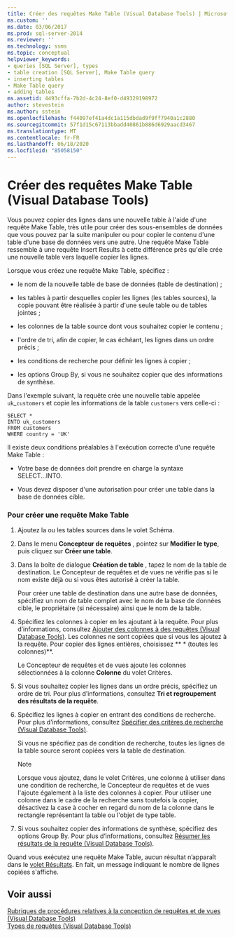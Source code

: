 ```yaml
---
title: Créer des requêtes Make Table (Visual Database Tools) | Microsoft Docs
ms.custom: ''
ms.date: 03/06/2017
ms.prod: sql-server-2014
ms.reviewer: ''
ms.technology: ssms
ms.topic: conceptual
helpviewer_keywords:
- queries [SQL Server], types
- table creation [SQL Server], Make Table query
- inserting tables
- Make Table query
- adding tables
ms.assetid: 4493cffa-7b2d-4c24-8ef0-d49329198972
author: stevestein
ms.author: sstein
ms.openlocfilehash: f44097ef41a4dc1a115dbdad9f9ff7940a1c2880
ms.sourcegitcommit: 57f1d15c67113bbadd40861b886d6929aacd3467
ms.translationtype: MT
ms.contentlocale: fr-FR
ms.lasthandoff: 06/18/2020
ms.locfileid: "85058150"
---
```

# <a name="create-make-table-queries-visual-database-tools"></a>Créer des requêtes Make Table (Visual Database Tools)
  Vous pouvez copier des lignes dans une nouvelle table à l'aide d'une requête Make Table, très utile pour créer des sous-ensembles de données que vous pouvez par la suite manipuler ou pour copier le contenu d'une table d'une base de données vers une autre. Une requête Make Table ressemble à une requête Insert Results à cette différence près qu'elle crée une nouvelle table vers laquelle copier les lignes.  
  
 Lorsque vous créez une requête Make Table, spécifiez :  
  
-   le nom de la nouvelle table de base de données (table de destination) ;  
  
-   les tables à partir desquelles copier les lignes (les tables sources), la copie pouvant être réalisée à partir d'une seule table ou de tables jointes ;  
  
-   les colonnes de la table source dont vous souhaitez copier le contenu ;  
  
-   l'ordre de tri, afin de copier, le cas échéant, les lignes dans un ordre précis ;  
  
-   les conditions de recherche pour définir les lignes à copier ;  
  
-   les options Group By, si vous ne souhaitez copier que des informations de synthèse.  
  
 Dans l'exemple suivant, la requête crée une nouvelle table appelée `uk`_`customers` et copie les informations de la table `customers` vers celle-ci :  
  
```  
SELECT *   
INTO uk_customers  
FROM customers  
WHERE country = 'UK'  
```  
  
 Il existe deux conditions préalables à l'exécution correcte d'une requête Make Table :  
  
-   Votre base de données doit prendre en charge la syntaxe SELECT...INTO.  
  
-   Vous devez disposer d'une autorisation pour créer une table dans la base de données cible.  
  
### <a name="to-create-a-make-table-query"></a>Pour créer une requête Make Table  
  
1.  Ajoutez la ou les tables sources dans le volet Schéma.  
  
2.  Dans le menu **Concepteur de requêtes** , pointez sur **Modifier le type**, puis cliquez sur **Créer une table**.  
  
3.  Dans la boîte de dialogue **Création de table** , tapez le nom de la table de destination. Le Concepteur de requêtes et de vues ne vérifie pas si le nom existe déjà ou si vous êtes autorisé à créer la table.  
  
     Pour créer une table de destination dans une autre base de données, spécifiez un nom de table complet avec le nom de la base de données cible, le propriétaire (si nécessaire) ainsi que le nom de la table.  
  
4.  Spécifiez les colonnes à copier en les ajoutant à la requête. Pour plus d’informations, consultez [Ajouter des colonnes à des requêtes &#40;Visual Database Tools&#41;](visual-database-tools.md). Les colonnes ne sont copiées que si vous les ajoutez à la requête. Pour copier des lignes entières, choisissez ** \* (toutes les colonnes)**.  
  
     Le Concepteur de requêtes et de vues ajoute les colonnes sélectionnées à la colonne **Colonne** du volet Critères.  
  
5.  Si vous souhaitez copier les lignes dans un ordre précis, spécifiez un ordre de tri. Pour plus d’informations, consultez **Tri et regroupement des résultats de la requête**.  
  
6.  Spécifiez les lignes à copier en entrant des conditions de recherche. Pour plus d’informations, consultez [Spécifier des critères de recherche &#40;Visual Database Tools&#41;](specify-search-criteria-visual-database-tools.md).  
  
     Si vous ne spécifiez pas de condition de recherche, toutes les lignes de la table source seront copiées vers la table de destination.  
  
    > [!NOTE]  
    >  Lorsque vous ajoutez, dans le volet Critères, une colonne à utiliser dans une condition de recherche, le Concepteur de requêtes et de vues l'ajoute également à la liste des colonnes à copier. Pour utiliser une colonne dans le cadre de la recherche sans toutefois la copier, désactivez la case à cocher en regard du nom de la colonne dans le rectangle représentant la table ou l'objet de type table.  
  
7.  Si vous souhaitez copier des informations de synthèse, spécifiez des options Group By. Pour plus d’informations, consultez [Résumer les résultats de la requête &#40;Visual Database Tools&#41;](summarize-query-results-visual-database-tools.md).  
  
 Quand vous exécutez une requête Make Table, aucun résultat n’apparaît dans le [volet Résultats](results-pane-visual-database-tools.md). En fait, un message indiquant le nombre de lignes copiées s'affiche.  
  
## <a name="see-also"></a>Voir aussi  
 [Rubriques de procédures relatives à la conception de requêtes et de vues &#40;Visual Database Tools&#41;](design-queries-and-views-how-to-topics-visual-database-tools.md)   
 [Types de requêtes &#40;Visual Database Tools&#41;](types-of-queries-visual-database-tools.md)  
  
  
